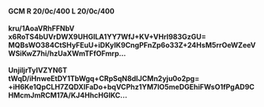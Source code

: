 #### GCM R 20/0c/400 L 20/0c/400
**kru/1AoaVRhFFNbV**<br/>**x6RoTS4bUVrDWX9UHGlLA1YY7WfJ+KV+VHrI983GzGU=**<br/>**MQBsWO384CtSHyFEuU+iDKyIK9CngPFnZp6o33Z+24HsM5rrOeWZeeVWSiKwZ7hi/hzUaXWmTFfOFmrp...**<br/><br/>
**UnjiljrTyIVZYN6T**<br/>**tWqD/iHnweEtDY1TbWgq+CRpSqN8dIJCMn2yju0o2pg=**<br/>**+iH6Ke1QpCLH7ZQDXIFaDo+bqVCPhz1YM7IO5meDGEhiFWsO1fPgAD9CHMcmJmRCM17A/KJ4HhcHGlKC...**